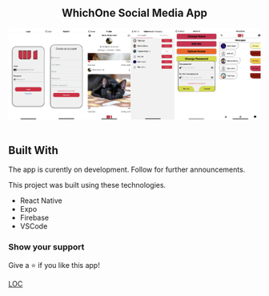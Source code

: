 <h2 align="center">
  WhichOne Social Media App<br/>
</h2>
<div align="center">
  <img alt="Demo" src="./READMEIMAGE/whichone-white.jpeg" />
</div>

<br/>

## Built With

The app is curently on development. Follow for further announcements. <br/>

This project was built using these technologies.

- React Native
- Expo
- Firebase
- VSCode

### Show your support

Give a ⭐ if you like this app!

<div>
  <a href="https://api.codetabs.com/v1/loc?github=balpa/whichone&ignored=.expo-shared,assets,app.json,babel.config.js,package.json,package-lock.json,yarn.lock">LOC</a>
</div>
